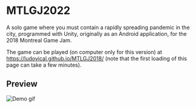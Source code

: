 # MTLGJ2022
A solo game where you must contain a rapidly spreading pandemic in the city, programmed with Unity, originally as an Android application, for the 2018 Montreal Game Jam.

The game can be played (on computer only for this version) at https://ludovical.github.io/MTLGJ2018/ (note that the first loading of this page can take a few minutes).

## Preview
![Demo gif](https://github.com/LudovicAL/MTLGJ2018/blob/master/Demo.gif?raw=true)
